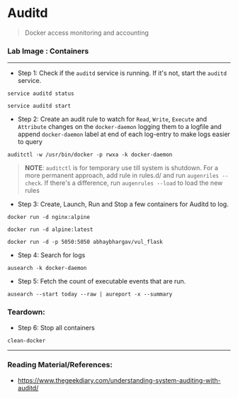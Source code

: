# **Auditd**
>Docker access monitoring and accounting

### **Lab Image : Containers**

---

* Step 1: Check if the `auditd` service is running. If it's not, start the `auditd` service.

```commandline
service auditd status
```

```commandline
service auditd start
```

* Step 2: Create an audit rule to watch for `Read`, `Write`, `Execute` and `Attribute` changes on the `docker-daemon` logging them to a logfile and append `docker-daemon` label at end of each log-entry to make logs easier to query

```commandline
auditctl -w /usr/bin/docker -p rwxa -k docker-daemon
```

> **NOTE**: `auditctl` is for temporary use till system is shutdown. For a more permanent approach, add rule in rules.d/ and run `augenriles --check`.  If there's a difference, run `augenrules --load` to load the new rules


* Step 3: Create, Launch, Run and Stop a few containers for Auditd to log.

```commandline
docker run -d nginx:alpine
```

```commandline
docker run -d alpine:latest
```

```commandline
docker run -d -p 5050:5050 abhaybhargav/vul_flask
```

* Step 4: Search for logs

```commandline
ausearch -k docker-daemon
```

* Step 5: Fetch the count of executable events that are run.

```commandline
ausearch --start today --raw | aureport -x --summary
```

### Teardown:

* Step 6: Stop all containers

```commandline
clean-docker
```

---

### Reading Material/References:

* https://www.thegeekdiary.com/understanding-system-auditing-with-auditd/
